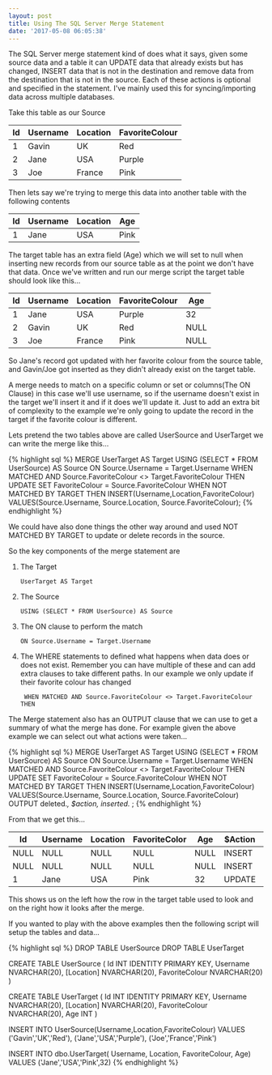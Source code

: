 ```yaml
---
layout: post
title: Using The SQL Server Merge Statement
date: '2017-05-08 06:05:38'
---
```

The SQL Server merge statement kind of does what it says, given some source data and a table it can UPDATE data that already exists but has changed, INSERT data that is not in the destination and remove data from the destination that is not in the source. Each of these actions is optional and specified in the statement. I've mainly used this for syncing/importing  data across multiple databases.

Take this table as our Source

| Id | Username | Location | FavoriteColour |
| --- | --- | --- | --- |
| 1 | Gavin | UK | Red |
| 2 | Jane | USA | Purple |
| 3 | Joe | France | Pink |

Then lets say we're trying to merge this data into another table with the following contents

| Id | Username | Location | Age |
| --- | --- | --- | --- |
| 1 | Jane | USA | Pink | 32 |

The target table has an extra field (Age) which we will set to null when inserting new records from our source table as at the point we don't have that data. Once we've written and run our merge script the target table should look like this...

| Id | Username | Location | FavoriteColour |Age |
| --- | --- | --- | --- | --- |
| 1 | Jane | USA | Purple | 32 |
| 2 | Gavin | UK | Red | NULL |
| 3 | Joe | France | Pink | NULL |

So Jane's record got updated with her favorite colour from the source table, and Gavin/Joe got inserted as they didn't already exist on the target table.

A merge needs to match on a specific column or set or columns(The ON Clause) in this case we'll use username, so if the username doesn't exist in the target we'll insert it and if it does we'll update it. Just to add an extra bit of complexity to the example we're only going to update the record in the target if the favorite colour is different. 

Lets pretend the two tables above are called UserSource and UserTarget we can write the merge like this...

{% highlight sql %}
MERGE
    UserTarget AS Target
    USING (SELECT * FROM UserSource) AS Source
	ON Source.Username = Target.Username
WHEN MATCHED AND Source.FavoriteColour <> Target.FavoriteColour THEN
    UPDATE SET FavoriteColour = Source.FavoriteColour
WHEN NOT MATCHED BY TARGET THEN
    INSERT(Username,Location,FavoriteColour)
    VALUES(Source.Username, Source.Location, Source.FavoriteColour);
{% endhighlight %}

We could have also done things the other way around and used NOT MATCHED BY TARGET to update or delete records in the source. 

So the key components of the merge statement are

1. The Target

    ``` UserTarget AS Target ```
2. The Source
    
    ``` USING (SELECT * FROM UserSource) AS Source ```
3. The ON clause to perform the match

    ``` ON Source.Username = Target.Username ```
4. The WHERE statements to defined what happens when data does or does not exist. Remember you can have multiple of these and can add extra clauses to take different paths. In our example we only update if their favorite colour has changed
    
    ``` WHEN MATCHED AND Source.FavoriteColour <> Target.FavoriteColour THEN```

The Merge statement also has an OUTPUT clause that we can use to get a summary of what the merge has done. For example given the above example we can select out what actions were taken...

{% highlight sql %}
MERGE
    UserTarget AS Target
    USING (SELECT * FROM UserSource) AS Source
	ON Source.Username = Target.Username
WHEN MATCHED AND Source.FavoriteColour <> Target.FavoriteColour THEN
    UPDATE SET FavoriteColour = Source.FavoriteColour
WHEN NOT MATCHED BY TARGET THEN
    INSERT(Username,Location,FavoriteColour)
    VALUES(Source.Username, Source.Location, Source.FavoriteColour)
 OUTPUT deleted.*, $action, inserted.* ;
{% endhighlight %}

From that we get this...

| Id | Username | Location | FavoriteColor | Age | $Action | Id | Username | Location | FavoriteColour | Age |
| --- | --- | --- | --- | --- | --- | --- | --- | --- | --- | --- |
| NULL | NULL | NULL | NULL | NULL | INSERT | 2 | Gavin | UK | Red | NULL |
| NULL | NULL | NULL | NULL | NULL | INSERT | 3 | Joe | France | Pink | NULL |
| 1 | Jane | USA | Pink | 32 | UPDATE | 1 | Jane | USA | Purple | 32 |

This shows us on the left how the row in the target table used to look and on the right how it looks after the merge.

If you wanted to play with the above examples then the following script will setup the tables and data...

{% highlight sql %}
DROP TABLE UserSource
DROP TABLE UserTarget

CREATE TABLE UserSource
(
    Id INT IDENTITY PRIMARY KEY,
    Username NVARCHAR(20),
    [Location] NVARCHAR(20),
    FavoriteColour NVARCHAR(20)
)

CREATE TABLE UserTarget
(
    Id INT IDENTITY PRIMARY KEY,
    Username NVARCHAR(20),
    [Location] NVARCHAR(20),
    FavoriteColour NVARCHAR(20),
    Age INT
)

INSERT INTO UserSource(Username,Location,FavoriteColour)
VALUES
    ('Gavin','UK','Red'),
    ('Jane','USA','Purple'),
    ('Joe','France','Pink')

INSERT INTO dbo.UserTarget( Username, Location, FavoriteColour, Age)
VALUES
    ('Jane','USA','Pink',32)
{% endhighlight %}